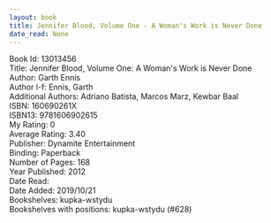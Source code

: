 ```yaml
---
layout: book
title: Jennifer Blood, Volume One - A Woman's Work is Never Done
date_read: None
---
```


Book Id: 13013456<br />
Title: Jennifer Blood, Volume One: A Woman's Work is Never Done<br />
Author: Garth Ennis<br />
Author l-f: Ennis, Garth<br />
Additional Authors: Adriano Batista, Marcos Marz, Kewbar Baal<br />
ISBN: 160690261X<br />
ISBN13: 9781606902615<br />
My Rating: 0<br />
Average Rating: 3.40<br />
Publisher: Dynamite Entertainment<br />
Binding: Paperback<br />
Number of Pages: 168<br />
Year Published: 2012<br />
Date Read: <br />
Date Added: 2019/10/21<br />
Bookshelves: kupka-wstydu<br />
Bookshelves with positions: kupka-wstydu (#628)<br />

